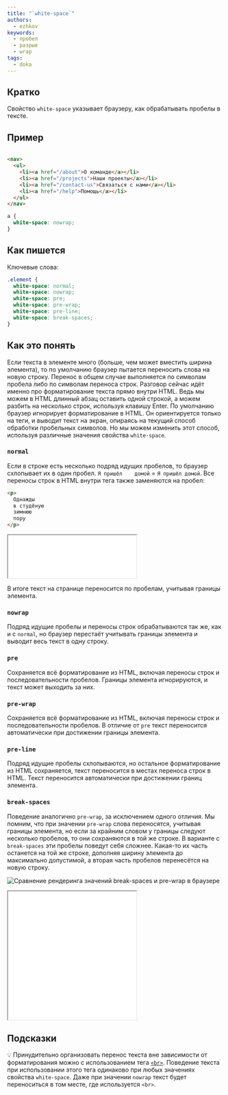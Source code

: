 ```yaml
---
title: "`white-space`"
authors:
  - ezhkov
keywords:
  - пробел
  - разрыв
  - wrap
tags:
  - doka
---
```


## Кратко

Свойство `white-space` указывает браузеру, как обрабатывать пробелы в тексте.

## Пример

```html

<nav>
  <ul>
    <li><a href="/about">О команде</a></li>
    <li><a href="/projects">Наши проекты</a></li>
    <li><a href="/contact-us">Связаться с нами</a></li>
    <li><a href="/help">Помощь</a></li>
  </ul>
</nav>
```

```css
a {
  white-space: nowrap;
}
```

## Как пишется

Ключевые слова:

```css
.element {
  white-space: normal;
  white-space: nowrap;
  white-space: pre;
  white-space: pre-wrap;
  white-space: pre-line;
  white-space: break-spaces;
}
```

## Как это понять

Если текста в элементе много (больше, чем может вместить ширина элемента), то по умолчанию браузер пытается переносить слова на новую строку. Перенос в общем случае выполняется по символам пробела либо по символам переноса строк. Разговор сейчас идёт именно про форматирование текста прямо внутри HTML. Ведь мы можем в HTML длинный абзац оставить одной строкой, а можем разбить на несколько строк, используя клавишу Enter. По умолчанию браузер игнорирует форматирование в HTML. Он ориентируется только на теги, и выводит текст на экран, опираясь на текущий способ обработки пробельных символов. Но мы можем изменить этот способ, используя различные значения свойства `white-space`.

### `normal`

Если в строке есть несколько подряд идущих пробелов, то браузер схлопывает их в один пробел. `Я пришёл    домой` = `Я пришёл домой`. Все переносы строк в HTML внутри тега также заменяются на пробел:

```html
<p>
  Однажды
  в студёную
  зимнюю
  пору
</p>
```

<iframe title="Пробелы внутри абзаца схлопываются в один" src="demos/no-white-space/" height="100"></iframe>

В итоге текст на странице переносится по пробелам, учитывая границы элемента.

### `nowrap`

Подряд идущие пробелы и переносы строк обрабатываются так же, как и с `normal`, но браузер перестаёт учитывать границы элемента и выводит весь текст в одну строку.

### `pre`

Сохраняется всё форматирование из HTML, включая переносы строк и последовательности пробелов. Границы элемента игнорируются, и текст может выходить за них.

### `pre-wrap`

Сохраняется всё форматирование из HTML, включая переносы строк и последовательности пробелов. В отличие от `pre` текст переносится автоматически при достижении границы элемента.

### `pre-line`

Подряд идущие пробелы схлопываются, но остальное форматирование из HTML сохраняется, текст переносится в местах переноса строк в HTML. Текст переносится автоматически при достижении границ элемента.

### `break-spaces`

Поведение аналогично `pre-wrap`, за исключением одного отличия. Мы помним, что при значении `pre-wrap` слова переносятся, учитывая границы элемента, но если за крайним словом у границы следуют несколько пробелов, то они сохраняются в той же строке. В варианте с `break-spaces` эти пробелы поведут себя сложнее. Какая-то их часть останется на той же строке, дополняя ширину элемента до максимально допустимой, а вторая часть пробелов перенесётся на новую строку.

![Сравнение рендеринга значений break-spaces и pre-wrap в браузере](images/white-space.png)

<iframe title="Сравнение разных значений" src="demos/every/" height="300"></iframe>

## Подсказки

💡 Принудительно организовать перенос текста вне зависимости от форматирования можно с использованием тега [`<br>`](/html/br). Поведение текста при использовании этого тега одинаково при любых значениях свойства `white-space`. Даже при значении `nowrap` текст будет переноситься в том месте, где используется `<br>`.
